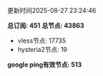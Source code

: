 更新时间2025-08-27 23:24:46

**总订阅: 451**
**总节点: 43863**
- vless节点: 17735
- hysteria2节点: 19

**google ping有效节点: 513**
